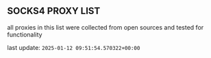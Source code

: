 ## SOCKS4 PROXY LIST

all proxies in this list were collected from open sources and tested for functionality

last update: `2025-01-12 09:51:54.570322+00:00`